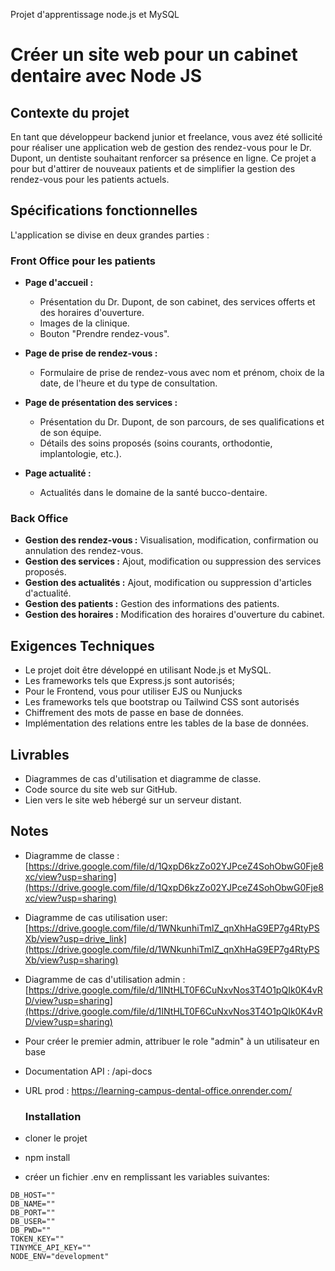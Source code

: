 Projet d'apprentissage node.js et MySQL

# Créer un site web pour un cabinet dentaire avec Node JS

## Contexte du projet

En tant que développeur backend junior et freelance, vous avez été sollicité pour réaliser une application web de gestion des rendez-vous pour le Dr. Dupont, un dentiste souhaitant renforcer sa présence en ligne. Ce projet a pour but d'attirer de nouveaux patients et de simplifier la gestion des rendez-vous pour les patients actuels.

## Spécifications fonctionnelles

L'application se divise en deux grandes parties :

### Front Office pour les patients

- **Page d'accueil :**
  - Présentation du Dr. Dupont, de son cabinet, des services offerts et des horaires d'ouverture.
  - Images de la clinique.
  - Bouton "Prendre rendez-vous".

- **Page de prise de rendez-vous :**
  - Formulaire de prise de rendez-vous avec nom et prénom, choix de la date, de l'heure et du type de consultation.

- **Page de présentation des services :**
  - Présentation du Dr. Dupont, de son parcours, de ses qualifications et de son équipe.
  - Détails des soins proposés (soins courants, orthodontie, implantologie, etc.).

- **Page actualité :**
  - Actualités dans le domaine de la santé bucco-dentaire.

### Back Office

- **Gestion des rendez-vous :** Visualisation, modification, confirmation ou annulation des rendez-vous.
- **Gestion des services :** Ajout, modification ou suppression des services proposés.
- **Gestion des actualités :** Ajout, modification ou suppression d'articles d'actualité.
- **Gestion des patients :** Gestion des informations des patients.
- **Gestion des horaires :** Modification des horaires d'ouverture du cabinet.

## Exigences Techniques

- Le projet doit être développé en utilisant Node.js et MySQL.
- Les frameworks tels que Express.js sont autorisés;
- Pour le Frontend, vous pour utiliser EJS ou Nunjucks
- Les frameworks tels que bootstrap ou Tailwind CSS sont autorisés 
- Chiffrement des mots de passe en base de données.
- Implémentation des relations entre les tables de la base de données.

## Livrables

- Diagrammes de cas d'utilisation et diagramme de classe.
- Code source du site web sur GitHub.
- Lien vers le site web hébergé sur un serveur distant.


## Notes

- Diagramme de classe : [https://drive.google.com/file/d/1QxpD6kzZo02YJPceZ4SohObwG0Fje8xc/view?usp=sharing](https://drive.google.com/file/d/1QxpD6kzZo02YJPceZ4SohObwG0Fje8xc/view?usp=sharing)
- Diagramme de cas utilisation user: [https://drive.google.com/file/d/1WNkunhiTmlZ_qnXhHaG9EP7g4RtyPSXb/view?usp=drive_link](https://drive.google.com/file/d/1WNkunhiTmlZ_qnXhHaG9EP7g4RtyPSXb/view?usp=sharing)
- Diagramme de cas d'utilisation admin : [https://drive.google.com/file/d/1INtHLT0F6CuNxvNos3T4O1pQIk0K4vRD/view?usp=sharing](https://drive.google.com/file/d/1INtHLT0F6CuNxvNos3T4O1pQIk0K4vRD/view?usp=sharing)
- Pour créer le premier admin, attribuer le role "admin" à un utilisateur en base
- Documentation API : /api-docs
- URL prod : https://learning-campus-dental-office.onrender.com/

  ### Installation
- cloner le projet
- npm install
- créer un fichier .env en remplissant les variables suivantes:
````
DB_HOST=""
DB_NAME=""
DB_PORT=""
DB_USER=""
DB_PWD=""
TOKEN_KEY=""
TINYMCE_API_KEY=""
NODE_ENV="development"
````
